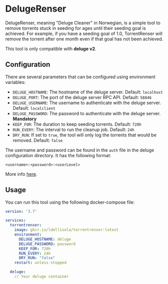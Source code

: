 # DelugeRenser
DelugeRenser, meaning "Deluge Cleaner" in Norwegian, is a simple tool to remove torrents stuck in seeding for ages until their seeding goal is achieved.
For example, if you have a seeding goal of 1.0, TorrentRenser will remove the torrent after one month even if that goal has not been achieved.

This tool is only compatible with **deluge v2**.

## Configuration
There are several parameters that can be configured using environment variables:

- `DELUGE_HOSTNAME`: The hostname of the deluge server. Default: `localhost`
- `DELUGE_PORT`: The port of the deluge server RPC API. Default: `58846`
- `DELUGE_USERNAME`: The username to authenticate with the deluge server. Default: `localclient`
- `DELUGE_PASSWORD`: The password to authenticate with the deluge server. **Mandatory**
- `KEEP_FOR`: The duration to keep seeding torrents. Default: `720h`
- `RUN_EVERY`: The interval to run the cleanup job. Default: `24h`
- `DRY_RUN`: If set to `true`, the tool will only log the torrents that would be removed. Default: `false`

The username and password can be found in the `auth` file in the deluge configuration directory. It has the following format:
```
<username>:<password>:<userLevel>
```
More info [here](https://dev.deluge-torrent.org/wiki/UserGuide/Authentication).

## Usage
You can run this tool using the following docker-compose file:
```yaml
version: '3.7'

services:
  torrentrenser:
    image: ghcr.io/ldellisola/torrentrenser:latest
    environment:
      DELUGE_HOSTNAME: deluge
      DELUGE_PASSWORD: password
      KEEP_FOR: 720h
      RUN_EVERY: 24h
      DRY_RUN: "false"
    restart: unless-stopped

  deluge:
    // Your deluge container
```
